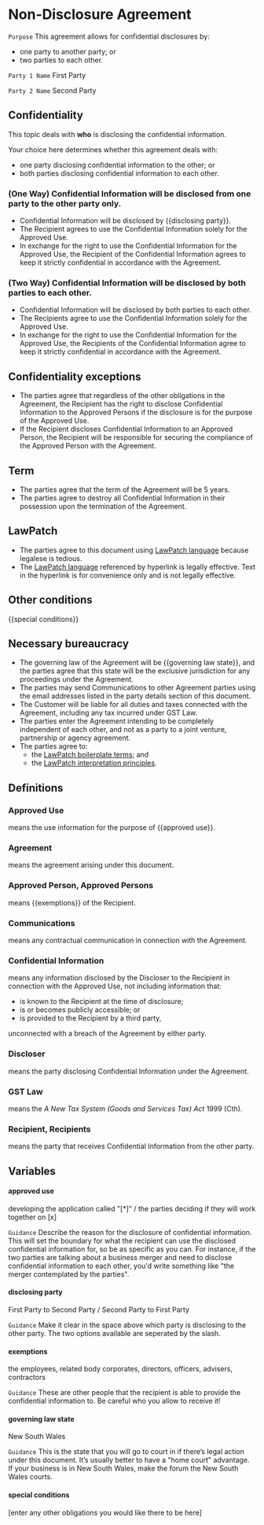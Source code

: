 # Non-Disclosure Agreement

`Purpose` This agreement allows for confidential disclosures by:
- one party to another party; or
- two parties to each other.

`Party 1 Name` First Party

`Party 2 Name` Second Party

## Confidentiality

This topic deals with **who** is disclosing the confidential information.

Your choice here determines whether this agreement deals with:
- one party disclosing confidential information to the other; or
- both parties disclosing confidential information to each other.

### (One Way) Confidential Information will be disclosed from one party to the other party only.

- Confidential Information will be disclosed by {{disclosing party}}.
- The Recipient agrees to use the Confidential Information solely for the Approved Use.
- In exchange for the right to use the Confidential Information for the Approved Use, the Recipient of the Confidential Information agrees to keep it strictly confidential in accordance with the Agreement.

### (Two Way) Confidential Information will be disclosed by both parties to each other.

- Confidential Information will be disclosed by both parties to each other.
- The Recipients agree to use the Confidential Information solely for the Approved Use.
- In exchange for the right to use the Confidential Information for the Approved Use, the Recipients of the Confidential Information agree to keep it strictly confidential in accordance with the Agreement.

## Confidentiality exceptions

- The parties agree that regardless of the other obligations in the Agreement, the Recipient has the right to disclose Confidential Information to the Approved Persons if the disclosure is for the purpose of the Approved Use.
- If the Recipient discloses Confidential Information to an Approved Person, the Recipient will be responsible for securing the compliance of the Approved Person with the Agreement.

## Term

- The parties agree that the term of the Agreement will be 5 years.
- The parties agree to destroy all Confidential Information in their possession upon the termination of the Agreement.

## LawPatch

- The parties agree to this document using [LawPatch language](https://github.com/lawpatch) because legalese is tedious.
- The [LawPatch language](https://github.com/lawpatch) referenced by hyperlink is legally effective. Text in the hyperlink is for convenience only and is not legally effective.

## Other conditions

{{special conditions}}

## Necessary bureaucracy

- The governing law of the Agreement will be {{governing law state}}, and the parties agree that this state will be the exclusive jurisdiction for any proceedings under the Agreement.
- The parties may send Communications to other Agreement parties using the email addresses listed in the party details section of this document.
- The Customer will be liable for all duties and taxes connected with the Agreement, including any tax incurred under GST Law.
- The parties enter the Agreement intending to be completely independent of each other, and not as a party to a joint venture, partnership or agency agreement.
- The parties agree to:
	- the [LawPatch boilerplate terms](https://github.com/lawpatch/au-boilerplate/blob/d5f1348ff82b3e90b96d78a5ba1225367318c42e/sensible-boilerplate.md); and
	- the [LawPatch interpretation principles](https://github.com/lawpatch/au-interpretation/blob/84139bfbd5c3580bb215acf2435f6c2a4a608aae/au-interpretation.md).

## Definitions

### Approved Use
means the use information for the purpose of {{approved use}}.

### Agreement
means the agreement arising under this document.

### Approved Person, Approved Persons
means {{exemptions}} of the Recipient.

### Communications
means any contractual communication in connection with the Agreement.

### Confidential Information
means any information disclosed by the Discloser to the Recipient in connection with the Approved Use, not including information that:
- is known to the Recipient at the time of disclosure;
- is or becomes publicly accessible; or
- is provided to the Recipient by a third party,

unconnected with a breach of the Agreement by either party.

### Discloser
means the party disclosing Confidential Information under the Agreement.

### GST Law
means the _A New Tax System (Goods and Services Tax) Act_ 1999 (Cth).

### Recipient, Recipients
means the party that receives Confidential Information from the other party.

## Variables

#### approved use

developing the application called "[*]" / the parties deciding if they will work together on [x]

`Guidance` Describe the reason for the disclosure of confidential information.  This will set the boundary for what the recipient can use the disclosed confidential information for, so be as specific as you can.  For instance, if the two parties are talking about a business merger and need to disclose confidential information to each other, you'd write something like "the merger contemplated by the parties".

#### disclosing party

First Party to Second Party / Second Party to First Party

`Guidance` Make it clear in the space above which party is disclosing to the other party.  The two options available are seperated by the slash.

#### exemptions

the employees, related body corporates, directors, officers, advisers, contractors

`Guidance` These are other people that the recipient is able to provide the confidential information to.  Be careful who you allow to receive it!

#### governing law state

New South Wales

`Guidance` This is the state that you will go to court in if there’s legal action under this document. It’s usually better to have a "home court" advantage. If your business is in New South Wales, make the forum the New South Wales courts.

#### special conditions

[enter any other obligations you would like there to be here]
